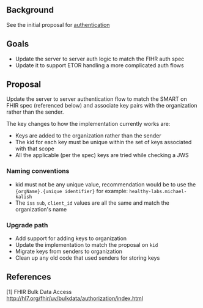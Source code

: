 ## Background

See the initial proposal for [authentication](./0001-authentication.md)

## Goals

* Update the server to server auth logic to match the FIHR auth spec
* Update it to support ETOR handling a more complicated auth flows

## Proposal

Update the server to server authentication flow to match the SMART on FHIR spec (referenced below) and associate key pairs
with the organization rather than the sender.

The key changes to how the implementation currently works are:

* Keys are added to the organization rather than the sender
* The kid for each key must be unique within the set of keys associated with that scope
* All the applicable (per the spec) keys are tried while checking a JWS 

### Naming conventions

* kid must not be any unique value, recommendation would be to use the `{orgName}.{unique identifier}` 
for example: `healthy-labs.michael-kalish`
* The `iss` `sub`, `client_id` values are all the same and match the organization's name 

### Upgrade path

* Add support for adding keys to organization
* Update the implementation to match the proposal on `kid`
* Migrate keys from senders to organization
* Clean up any old code that used senders for storing keys


## References
[1] FHIR Bulk Data Access http://hl7.org/fhir/uv/bulkdata/authorization/index.html
